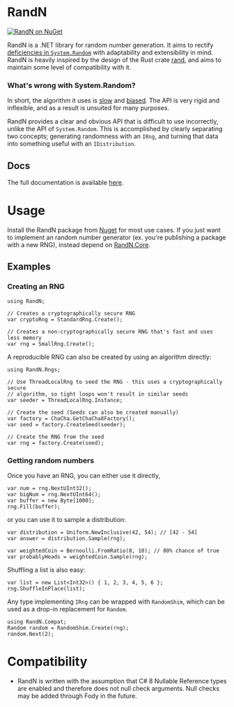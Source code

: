 # RandN

[![RandN on NuGet](https://img.shields.io/nuget/v/RandN)](https://www.nuget.org/packages/RandN/)

RandN is a .NET library for random number generation. It aims to rectify [deficiencies in
`System.Random`](https://ociaw.com/posts/pitfalls-of-system-random) with adaptability and
extensibility in mind. RandN is heavily inspired by the design of the Rust crate
[rand](https://github.com/rust-random/rand), and aims to maintain some level of
compatibility with it.

### What's wrong with System.Random?

In short, the algorithm it uses is [slow](https://github.com/ociaw/RandomBenchmarks) and
[biased](https://fuglede.dk/en/blog/bias-in-net-rng/). The API is very rigid and inflexible, and as
a result is unsuited for many purposes.

RandN provides a clear and obvious API that is difficult to use incorrectly, unlike the API of
`System.Random`. This is accomplished by clearly separating two concepts; generating randomness
with an `IRng`, and turning that data into something useful with an `IDistribution`.

## Docs

The full documentation is available [here](https://ociaw.com/randn).

# Usage

Install the RandN package from [Nuget](https://www.nuget.org/packages/RandN/) for most use cases.
If you just want to implement an random number generator (ex. you're publishing a package with a new
RNG), instead depend on [RandN.Core](https://www.nuget.org/packages/RandN.Core/).

## Examples

### Creating an RNG

```
using RandN;

// Creates a cryptographically secure RNG
var cryptoRng = StandardRng.Create();

// Creates a non-cryptographically secure RNG that's fast and uses less memory
var rng = SmallRng.Create();
```

A reproducible RNG can also be created by using an algorithm directly:

```
using RandN.Rngs;

// Use ThreadLocalRng to seed the RNG - this uses a cryptographically secure
// algorithm, so tight loops won't result in similar seeds
var seeder = ThreadLocalRng.Instance;

// Create the seed (Seeds can also be created manually)
var factory = ChaCha.GetChaCha8Factory();
var seed = factory.CreateSeed(seeder);

// Create the RNG from the seed
var rng = factory.Create(seed);
```

### Getting random numbers

Once you have an RNG, you can either use it directly,

```
var num = rng.NextUInt32();
var bigNum = rng.NextUInt64();
var buffer = new Byte[1000];
rng.Fill(buffer);
```

or you can use it to sample a distribution:

```
var distribution = Uniform.NewInclusive(42, 54); // [42 - 54]
var answer = distribution.Sample(rng);

var weightedCoin = Bernoulli.FromRatio(8, 10); // 80% chance of true
var probablyHeads = weightedCoin.Sample(rng);
```

Shuffling a list is also easy:

```
var list = new List<Int32>() { 1, 2, 3, 4, 5, 6 };
rng.ShuffleInPlace(list);
```

Any type implementing `IRng` can be wrapped with `RandomShim`, which can be used as a drop-in
replacement for `Random`.

```
using RandN.Compat;
Random random = RandomShim.Create(rng);
random.Next(2);
```

# Compatibility
* RandN is written with the assumption that C# 8 Nullable Reference types are enabled and therefore
does not null check arguments. Null checks may be added through Fody in the future.
